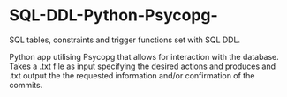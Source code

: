 # SQL-DDL-Python-Psycopg-

SQL tables, constraints and trigger functions set with SQL DDL.

Python app utilising Psycopg that allows for interaction with the database. Takes a .txt file as input specifying the desired actions and produces and .txt output the the requested information and/or confirmation of the commits. 

